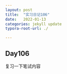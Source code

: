 ```yaml
---
layout: post
title:  "实习日记106"
date:   2022-01-13
categories: jekyll update
typora-root-url: ./

---
```


## Day106

复习一下笔试内容